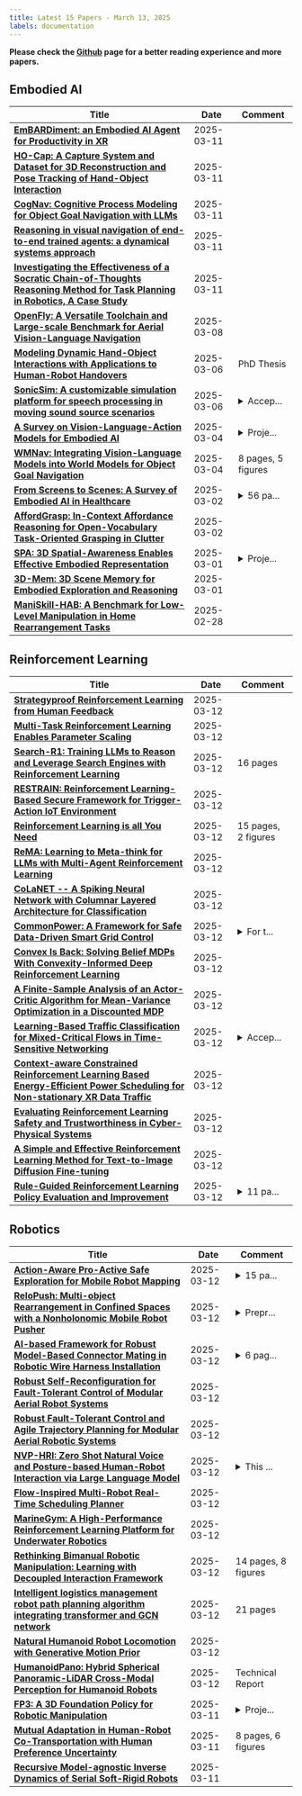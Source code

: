 ```yaml
---
title: Latest 15 Papers - March 13, 2025
labels: documentation
---
```

**Please check the [Github](https://github.com/zezhishao/MTS_Daily_ArXiv) page for a better reading experience and more papers.**

## Embodied AI
| **Title** | **Date** | **Comment** |
| --- | --- | --- |
| **[EmBARDiment: an Embodied AI Agent for Productivity in XR](http://arxiv.org/abs/2408.08158v2)** | 2025-03-11 |  |
| **[HO-Cap: A Capture System and Dataset for 3D Reconstruction and Pose Tracking of Hand-Object Interaction](http://arxiv.org/abs/2406.06843v4)** | 2025-03-11 |  |
| **[CogNav: Cognitive Process Modeling for Object Goal Navigation with LLMs](http://arxiv.org/abs/2412.10439v2)** | 2025-03-11 |  |
| **[Reasoning in visual navigation of end-to-end trained agents: a dynamical systems approach](http://arxiv.org/abs/2503.08306v1)** | 2025-03-11 |  |
| **[Investigating the Effectiveness of a Socratic Chain-of-Thoughts Reasoning Method for Task Planning in Robotics, A Case Study](http://arxiv.org/abs/2503.08174v1)** | 2025-03-11 |  |
| **[OpenFly: A Versatile Toolchain and Large-scale Benchmark for Aerial Vision-Language Navigation](http://arxiv.org/abs/2502.18041v4)** | 2025-03-08 |  |
| **[Modeling Dynamic Hand-Object Interactions with Applications to Human-Robot Handovers](http://arxiv.org/abs/2503.04879v1)** | 2025-03-06 | PhD Thesis |
| **[SonicSim: A customizable simulation platform for speech processing in moving sound source scenarios](http://arxiv.org/abs/2410.01481v2)** | 2025-03-06 | <details><summary>Accep...</summary><p>Accepted by ICLR 2025</p></details> |
| **[A Survey on Vision-Language-Action Models for Embodied AI](http://arxiv.org/abs/2405.14093v4)** | 2025-03-04 | <details><summary>Proje...</summary><p>Project page: https://github.com/yueen-ma/Awesome-VLA</p></details> |
| **[WMNav: Integrating Vision-Language Models into World Models for Object Goal Navigation](http://arxiv.org/abs/2503.02247v1)** | 2025-03-04 | 8 pages, 5 figures |
| **[From Screens to Scenes: A Survey of Embodied AI in Healthcare](http://arxiv.org/abs/2501.07468v3)** | 2025-03-02 | <details><summary>56 pa...</summary><p>56 pages, 11 figures, manuscript accepted by Information Fusion</p></details> |
| **[AffordGrasp: In-Context Affordance Reasoning for Open-Vocabulary Task-Oriented Grasping in Clutter](http://arxiv.org/abs/2503.00778v1)** | 2025-03-02 |  |
| **[SPA: 3D Spatial-Awareness Enables Effective Embodied Representation](http://arxiv.org/abs/2410.08208v3)** | 2025-03-01 | <details><summary>Proje...</summary><p>Project Page: https://haoyizhu.github.io/spa/</p></details> |
| **[3D-Mem: 3D Scene Memory for Embodied Exploration and Reasoning](http://arxiv.org/abs/2411.17735v4)** | 2025-03-01 |  |
| **[ManiSkill-HAB: A Benchmark for Low-Level Manipulation in Home Rearrangement Tasks](http://arxiv.org/abs/2412.13211v3)** | 2025-02-28 |  |

## Reinforcement Learning
| **Title** | **Date** | **Comment** |
| --- | --- | --- |
| **[Strategyproof Reinforcement Learning from Human Feedback](http://arxiv.org/abs/2503.09561v1)** | 2025-03-12 |  |
| **[Multi-Task Reinforcement Learning Enables Parameter Scaling](http://arxiv.org/abs/2503.05126v3)** | 2025-03-12 |  |
| **[Search-R1: Training LLMs to Reason and Leverage Search Engines with Reinforcement Learning](http://arxiv.org/abs/2503.09516v1)** | 2025-03-12 | 16 pages |
| **[RESTRAIN: Reinforcement Learning-Based Secure Framework for Trigger-Action IoT Environment](http://arxiv.org/abs/2503.09513v1)** | 2025-03-12 |  |
| **[Reinforcement Learning is all You Need](http://arxiv.org/abs/2503.09512v1)** | 2025-03-12 | 15 pages, 2 figures |
| **[ReMA: Learning to Meta-think for LLMs with Multi-Agent Reinforcement Learning](http://arxiv.org/abs/2503.09501v1)** | 2025-03-12 |  |
| **[CoLaNET -- A Spiking Neural Network with Columnar Layered Architecture for Classification](http://arxiv.org/abs/2409.01230v6)** | 2025-03-12 |  |
| **[CommonPower: A Framework for Safe Data-Driven Smart Grid Control](http://arxiv.org/abs/2406.03231v4)** | 2025-03-12 | <details><summary>For t...</summary><p>For the corresponding code repository, see https://github.com/TUMcps/commonpower</p></details> |
| **[Convex Is Back: Solving Belief MDPs With Convexity-Informed Deep Reinforcement Learning](http://arxiv.org/abs/2502.09298v2)** | 2025-03-12 |  |
| **[A Finite-Sample Analysis of an Actor-Critic Algorithm for Mean-Variance Optimization in a Discounted MDP](http://arxiv.org/abs/2406.07892v2)** | 2025-03-12 |  |
| **[Learning-Based Traffic Classification for Mixed-Critical Flows in Time-Sensitive Networking](http://arxiv.org/abs/2503.07893v2)** | 2025-03-12 | <details><summary>Accep...</summary><p>Accepted in technical session at the IEEE International Conference on Communications (ICC 2025)</p></details> |
| **[Context-aware Constrained Reinforcement Learning Based Energy-Efficient Power Scheduling for Non-stationary XR Data Traffic](http://arxiv.org/abs/2503.09391v1)** | 2025-03-12 |  |
| **[Evaluating Reinforcement Learning Safety and Trustworthiness in Cyber-Physical Systems](http://arxiv.org/abs/2503.09388v1)** | 2025-03-12 |  |
| **[A Simple and Effective Reinforcement Learning Method for Text-to-Image Diffusion Fine-tuning](http://arxiv.org/abs/2503.00897v4)** | 2025-03-12 |  |
| **[Rule-Guided Reinforcement Learning Policy Evaluation and Improvement](http://arxiv.org/abs/2503.09270v1)** | 2025-03-12 | <details><summary>11 pa...</summary><p>11 pages, 3 figures, accompanying source code available at https://doi.org/10.6084/m9.figshare.28569017.v1</p></details> |

## Robotics
| **Title** | **Date** | **Comment** |
| --- | --- | --- |
| **[Action-Aware Pro-Active Safe Exploration for Mobile Robot Mapping](http://arxiv.org/abs/2503.09515v1)** | 2025-03-12 | <details><summary>15 pa...</summary><p>15 pages, 10 figures, 4 algorithms, preprint version of a paper submitted to a journal publication</p></details> |
| **[ReloPush: Multi-object Rearrangement in Confined Spaces with a Nonholonomic Mobile Robot Pusher](http://arxiv.org/abs/2409.18231v2)** | 2025-03-12 | <details><summary>Prepr...</summary><p>Preprint of final version, accepted to ICRA 2025</p></details> |
| **[AI-based Framework for Robust Model-Based Connector Mating in Robotic Wire Harness Installation](http://arxiv.org/abs/2503.09409v1)** | 2025-03-12 | <details><summary>6 pag...</summary><p>6 pages, 6 figures, 4 tables, submitted to the 2025 IEEE 21st International Conference on Automation Science and Engineering</p></details> |
| **[Robust Self-Reconfiguration for Fault-Tolerant Control of Modular Aerial Robot Systems](http://arxiv.org/abs/2503.09376v1)** | 2025-03-12 |  |
| **[Robust Fault-Tolerant Control and Agile Trajectory Planning for Modular Aerial Robotic Systems](http://arxiv.org/abs/2503.09351v1)** | 2025-03-12 |  |
| **[NVP-HRI: Zero Shot Natural Voice and Posture-based Human-Robot Interaction via Large Language Model](http://arxiv.org/abs/2503.09335v1)** | 2025-03-12 | <details><summary>This ...</summary><p>This work has been accepted for publication in ESWA @ 2025 Elsevier. Personal use of this material is permitted. Permission from Elsevier must be obtained for all other uses, including reprinting/redistribution, creating new works, or reuse of any copyrighted components of this work in other media</p></details> |
| **[Flow-Inspired Multi-Robot Real-Time Scheduling Planner](http://arxiv.org/abs/2409.06952v2)** | 2025-03-12 |  |
| **[MarineGym: A High-Performance Reinforcement Learning Platform for Underwater Robotics](http://arxiv.org/abs/2503.09203v1)** | 2025-03-12 |  |
| **[Rethinking Bimanual Robotic Manipulation: Learning with Decoupled Interaction Framework](http://arxiv.org/abs/2503.09186v1)** | 2025-03-12 | 14 pages, 8 figures |
| **[Intelligent logistics management robot path planning algorithm integrating transformer and GCN network](http://arxiv.org/abs/2501.02749v2)** | 2025-03-12 | 21 pages |
| **[Natural Humanoid Robot Locomotion with Generative Motion Prior](http://arxiv.org/abs/2503.09015v1)** | 2025-03-12 |  |
| **[HumanoidPano: Hybrid Spherical Panoramic-LiDAR Cross-Modal Perception for Humanoid Robots](http://arxiv.org/abs/2503.09010v1)** | 2025-03-12 | Technical Report |
| **[FP3: A 3D Foundation Policy for Robotic Manipulation](http://arxiv.org/abs/2503.08950v1)** | 2025-03-11 | <details><summary>Proje...</summary><p>Project website: https://3d-foundation-policy.github.io</p></details> |
| **[Mutual Adaptation in Human-Robot Co-Transportation with Human Preference Uncertainty](http://arxiv.org/abs/2503.08895v1)** | 2025-03-11 | 8 pages, 6 figures |
| **[Recursive Model-agnostic Inverse Dynamics of Serial Soft-Rigid Robots](http://arxiv.org/abs/2402.07037v3)** | 2025-03-11 |  |

